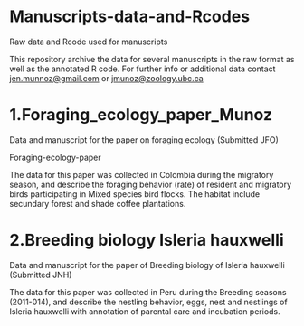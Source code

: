 # Manuscripts-data-and-Rcodes
Raw data and Rcode used for manuscripts 

This repository archive the data for several manuscripts in the raw format as well as the annotated R code. For further info or additional data contact jen.munnoz@gmail.com or jmunoz@zoology.ubc.ca

# 1.Foraging_ecology_paper_Munoz
Data and manuscript for the paper on foraging ecology (Submitted JFO)

Foraging-ecology-paper

The data for this paper was collected in Colombia during the migratory season, and describe the foraging behavior (rate) 
of resident and migratory birds participating in Mixed species bird flocks. The habitat include secundary forest and shade 
coffee plantations.

# 2.Breeding biology Isleria hauxwelli
Data and manuscript for the paper of Breeding biology of Isleria hauxwelli (Submitted JNH)


The data for this paper was collected in Peru during the Breeding seasons (2011-014), and describe the nestling behavior, eggs, nest and nestlings of Isleria hauxwelli with annotation of parental care and incubation periods.


